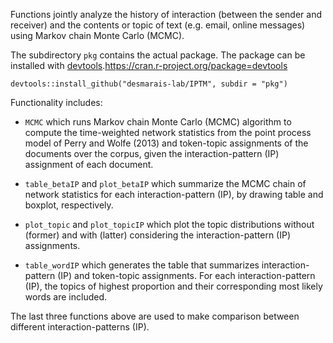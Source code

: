 Functions jointly analyze the history of interaction (between the sender and receiver) and the contents or topic of text (e.g. email, online messages) using Markov chain Monte Carlo (MCMC).

The subdirectory `pkg` contains the actual package. The package can be installed with [devtools]().https://cran.r-project.org/package=devtools

```{r}
devtools::install_github("desmarais-lab/IPTM", subdir = "pkg")
```

Functionality includes:

 - `MCMC` which runs Markov chain Monte Carlo (MCMC) algorithm to compute the time-weighted network statistics from the point process model of Perry and Wolfe (2013) and token-topic assignments of the documents over the corpus, given the interaction-pattern (IP) assignment of each document.

 - `table_betaIP` and `plot_betaIP` which summarize the MCMC chain of network statistics for each interaction-pattern (IP), by drawing table and boxplot, respectively.

 - `plot_topic` and `plot_topicIP` which plot the topic distributions without (former) and with (latter) considering the interaction-pattern (IP) assignments.

- `table_wordIP` which generates the table that summarizes interaction-pattern (IP) and token-topic assignments. For each interaction-pattern (IP), the topics of highest proportion and their corresponding most likely words are included.
 
The last three functions above are used to make comparison between different interaction-patterns (IP).
